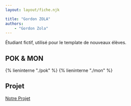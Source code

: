 ```yaml
---
layout: layout/fiche.njk

title: "Gordon ZOLA"
authors:
    - "Gordon Zola"
---
```


Étudiant fictif, utilisé pour le template de nouveaux élèves.

## POK & MON

{% lieninterne "./pok" %}
{% lieninterne "./mon" %}

## Projet

[Notre Projet](../_projets/notre-projet)

